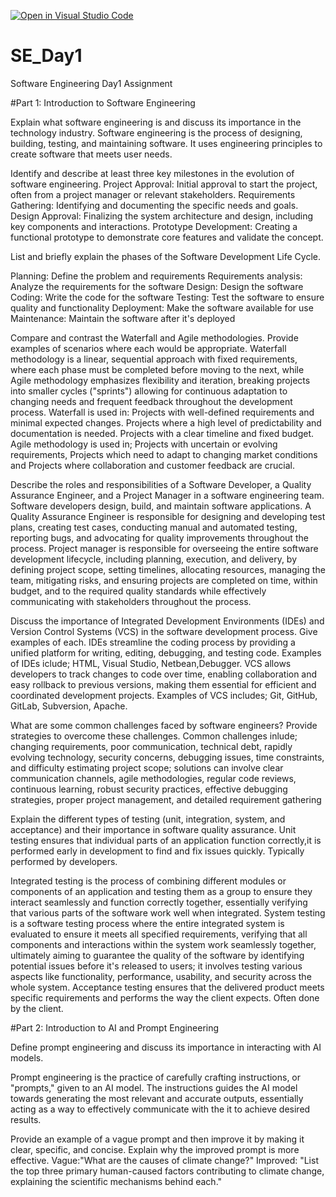 [![Open in Visual Studio Code](https://classroom.github.com/assets/open-in-vscode-2e0aaae1b6195c2367325f4f02e2d04e9abb55f0b24a779b69b11b9e10269abc.svg)](https://classroom.github.com/online_ide?assignment_repo_id=18398181&assignment_repo_type=AssignmentRepo)
# SE_Day1
Software Engineering Day1 Assignment

#Part 1: Introduction to Software Engineering

Explain what software engineering is and discuss its importance in the technology industry.
Software engineering is the process of designing, building, testing, and maintaining software. It uses engineering principles to create software that meets user needs. 

Identify and describe at least three key milestones in the evolution of software engineering.
Project Approval:
Initial approval to start the project, often from a project manager or relevant stakeholders. Requirements Gathering:
Identifying and documenting the specific needs and goals.
Design Approval:
Finalizing the system architecture and design, including key components and interactions. Prototype Development:
Creating a functional prototype to demonstrate core features and validate the concept. 

List and briefly explain the phases of the Software Development Life Cycle.

Planning: Define the problem and requirements
Requirements analysis: Analyze the requirements for the software
Design: Design the software
Coding: Write the code for the software
Testing: Test the software to ensure quality and functionality
Deployment: Make the software available for use
Maintenance: Maintain the software after it's deployed

Compare and contrast the Waterfall and Agile methodologies. Provide examples of scenarios where each would be appropriate.
Waterfall methodology is a linear, sequential approach with fixed requirements, where each phase must be completed before moving to the next, while Agile methodology emphasizes flexibility and iteration, breaking projects into smaller cycles ("sprints") allowing for continuous adaptation to changing needs and frequent feedback throughout the development process.
Waterfall is used in:
Projects with well-defined requirements and minimal expected changes.
Projects where a high level of predictability and documentation is needed.
Projects with a clear timeline and fixed budget. 
Agile methodology is used in;
Projects with uncertain or evolving requirements,
Projects which need to adapt to changing market conditions and
Projects where collaboration and customer feedback are crucial.

Describe the roles and responsibilities of a Software Developer, a Quality Assurance Engineer, and a Project Manager in a software engineering team.
Software developers design, build, and maintain software applications. 
A Quality Assurance Engineer is responsible for designing and developing test plans, creating test cases, conducting manual and automated testing, reporting bugs, and advocating for quality improvements throughout the process.
Project manager is responsible for overseeing the entire software development lifecycle, including planning, execution, and delivery, by defining project scope, setting timelines, allocating resources, managing the team, mitigating risks, and ensuring projects are completed on time, within budget, and to the required quality standards while effectively communicating with stakeholders throughout the process. 


Discuss the importance of Integrated Development Environments (IDEs) and Version Control Systems (VCS) in the software development process. Give examples of each.
IDEs streamline the coding process by providing a unified platform for writing, editing, debugging, and testing code. Examples of IDEs iclude; HTML, Visual Studio, Netbean,Debugger.
VCS allows developers to track changes to code over time, enabling collaboration and easy rollback to previous versions, making them essential for efficient and coordinated development projects. Examples of VCS includes; Git, GitHub, GitLab, Subversion, Apache.

What are some common challenges faced by software engineers? Provide strategies to overcome these challenges.
Common challenges inlude; changing requirements, poor communication, technical debt, rapidly evolving technology, security concerns, debugging issues, time constraints, and difficulty estimating project scope; solutions can involve clear communication channels, agile methodologies, regular code reviews, continuous learning, robust security practices, effective debugging strategies, proper project management, and detailed requirement gathering


Explain the different types of testing (unit, integration, system, and acceptance) and their importance in software quality assurance.
Unit testing ensures that individual parts of an application function correctly,it is performed early in development to find and fix issues quickly.
Typically performed by developers.

Integrated testing is the process of combining different modules or components of an application and testing them as a group to ensure they interact seamlessly and function correctly together, essentially verifying that various parts of the software work well when integrated.
System testing is a software testing process where the entire integrated system is evaluated to ensure it meets all specified requirements, verifying that all components and interactions within the system work seamlessly together, ultimately aiming to guarantee the quality of the software by identifying potential issues before it's released to users; it involves testing various aspects like functionality, performance, usability, and security across the whole system. 
Acceptance testing ensures that the delivered product meets specific requirements and performs the way the client expects.
Often done by the client.


#Part 2: Introduction to AI and Prompt Engineering


Define prompt engineering and discuss its importance in interacting with AI models.

Prompt engineering is the practice of carefully crafting instructions, or "prompts," given to an AI model. The instructions guides the AI model towards generating the most relevant and accurate outputs, essentially acting as a way to effectively communicate with the it to achieve desired results.

Provide an example of a vague prompt and then improve it by making it clear, specific, and concise. Explain why the improved prompt is more effective.
Vague:"What are the causes of climate change?"
Improved: "List the top three primary human-caused factors contributing to climate change, explaining the scientific mechanisms behind each."
